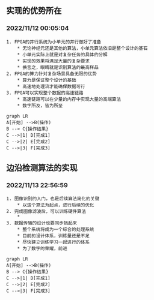 <span id="0"></span>
## 实现的优势所在
### 2022/11/12 00:05:04
    1. FPGA的并行系统为小单元的并行做好了准备
        * 无论神经元还是其他的算法，小单元算法依旧是整个设计的基石
        * 小单元实际上就是对复杂任务的具体的分解
        * 实现的效果将满足大量的复杂要求
        * 换言之，眼睛就是识别算法的最高样品
    2. FPGA的算力针对复杂场景具备无限的优势
        * 算力是保证整个设计的基础
        * 高速地处理流才能确保数据可行
    3. FPGA可以实现整个数据的高速链路
        * 高速链路可以在少量的内存中实现大量的高端算法
        * 数字所及，皆为所至
```mermaid
graph LR
A[开始] -->B(操作)
B --> C{操作结果}
C -->|1| D[完成1]
C -->|2| E[完成2]
C -->|3| F[完成3]
```


<span id="24"></span>
## 边沿检测算法的实现
### 2022/11/13 22:56:59
    1. 图像识别的入门，也是后续算法简化的关键
        * 以这个算法为起点，进行后续的优化
    2. 完成图像滤波后，可以训练硬件算法
        * 
    3. 数据传输的设计也要同步搞起来
        * 整个系统将成为一个综合的处理系统
        * 目前的设计体系，训练量还是不足
        * 尽快建立训练学习一起进行的体系
        * 为了数字的荣耀，前进
```mermaid
graph LR
A[开始] -->B(操作)
B --> C{操作结果}
C -->|1| D[完成1]
C -->|2| E[完成2]
C -->|3| F[完成3]
```